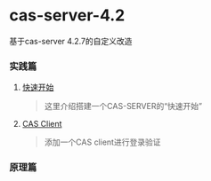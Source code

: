 # cas-server-4.2
基于cas-server 4.2.7的自定义改造

### 实践篇
1. [快速开始](/docs/快速开始.md)
    > 这里介绍搭建一个CAS-SERVER的“快速开始”
2. [CAS Client](/docs/CAS-Client.md)
    > 添加一个CAS client进行登录验证
    
### 原理篇